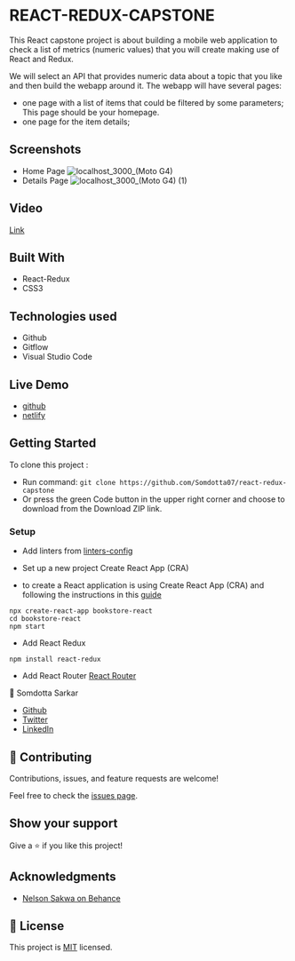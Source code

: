 # REACT-REDUX-CAPSTONE
 This React capstone project is about building a mobile web application to check a list of metrics (numeric values) that you will create making use of React and Redux.

We will select an API that provides numeric data about a topic that you like and then build the webapp around it. The webapp will have several pages:

 - one page with a list of items that could be filtered by some parameters; This page should be your homepage.
 - one page for the item details; 
## Screenshots
- Home Page
![localhost_3000_(Moto G4)](https://user-images.githubusercontent.com/84907743/147141196-d0fca1d3-bcbb-4fd3-9b20-2d1c80dff5be.png)
- Details Page
![localhost_3000_(Moto G4) (1)](https://user-images.githubusercontent.com/84907743/147141452-c74d070f-1399-48b6-a61c-9f4ac66e6554.png)
## Video
   [Link](https://www.loom.com/share/0974707d842541e5953a8248acaa1ee8)
## Built With
- React-Redux
- CSS3

## Technologies used
- Github
- Gitflow
- Visual Studio Code
## Live Demo
- [github](https://somdotta07.github.io/react-redux-capstone/)
- [netlify](https://determined-aryabhata-b6bc71.netlify.app)

## Getting Started

 To clone this project :

* Run command: `git clone https://github.com/Somdotta07/react-redux-capstone`
* Or press the green Code button in the upper right corner and choose to download from the Download ZIP link.

### Setup
- Add linters from [linters-config](https://github.com/microverseinc/linters-config/tree/master/react-redux)
- Set up a new project Create React App (CRA)

- to create a React application is using Create React App (CRA) and following the instructions in this [guide](https://reactjs.org/docs/create-a-new-react-app.html#create-react-app)
```
npx create-react-app bookstore-react
cd bookstore-react
npm start
```
-  Add React Redux
 ```
npm install react-redux
```
- Add React Router [React Router](https://v5.reactrouter.com/web/guides/quick-start)

 :woman: Somdotta Sarkar

- [Github](https://github.com/Somdotta07)
- [Twitter](https://twitter.com/somdotta_sarkar)
- [LinkedIn](https://www.linkedin.com/in/somdotta-sarkar-8849b419/)


## 🤝 Contributing

Contributions, issues, and feature requests are welcome!

Feel free to check the [issues page](../../issues/).

## Show your support

Give a ⭐️ if you like this project!

## Acknowledgments

- [Nelson Sakwa on Behance](https://www.behance.net/sakwadesignstudio)

## 📝 License

This project is [MIT](./MIT.md) licensed.

